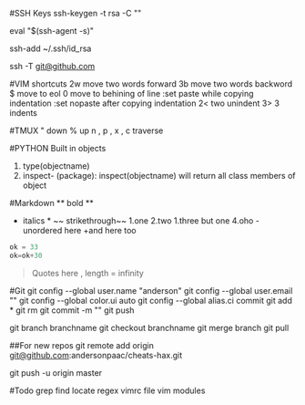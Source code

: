 #SSH Keys
ssh-keygen -t rsa -C ""

eval "$(ssh-agent -s)"

ssh-add ~/.ssh/id_rsa

ssh -T git@github.com

#VIM shortcuts
2w move two words forward
3b move two words backword
$ move to eol
0 move to behining of line
:set paste while copying indentation
:set nopaste after copying indentation
2< two unindent
3> 3 indents

#TMUX
" down
% up
n , p , x , c traverse

#PYTHON
Built in objects
1.	type(objectname)
2.  inspect- (package): inspect(objectname) will return all class members of object

#Markdown
** bold **
* italics *
~~ strikethrough~~
1.one
2.two
1.three but one
4.oho
-unordered here
+and here too
```python 
ok = 33
ok=ok+30
```
>Quotes here , length = infinity

#Git
git config --global user.name "anderson"
git config --global user.email ""
git config --global color.ui auto
git config --global alias.ci commit
git add *
git rm 
git commit -m ""
git push

git branch branchname
git checkout branchname
git merge branch
git pull

##For new repos
git remote add origin git@github.com:andersonpaac/cheats-hax.git

git push -u origin master

#Todo
grep
find
locate
regex
vimrc file
vim modules
